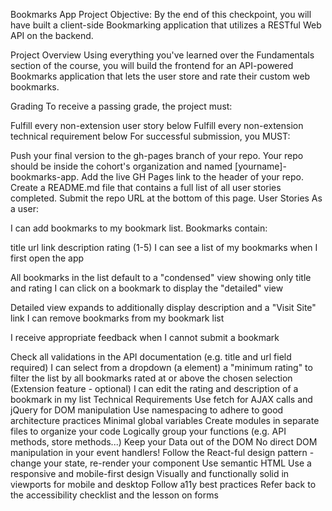 Bookmarks App Project Objective: By the end of this checkpoint, you will have built a client-side Bookmarking application that utilizes a RESTful Web API on the backend.

Project Overview Using everything you've learned over the Fundamentals section of the course, you will build the frontend for an API-powered Bookmarks application that lets the user store and rate their custom web bookmarks.

Grading To receive a passing grade, the project must:

Fulfill every non-extension user story below Fulfill every non-extension technical requirement below For successful submission, you MUST:

Push your final version to the gh-pages branch of your repo. Your repo should be inside the cohort's organization and named [yourname]-bookmarks-app. Add the live GH Pages link to the header of your repo. Create a README.md file that contains a full list of all user stories completed. Submit the repo URL at the bottom of this page. User Stories As a user:

I can add bookmarks to my bookmark list. Bookmarks contain:

title url link description rating (1-5) I can see a list of my bookmarks when I first open the app

All bookmarks in the list default to a "condensed" view showing only title and rating I can click on a bookmark to display the "detailed" view

Detailed view expands to additionally display description and a "Visit Site" link I can remove bookmarks from my bookmark list

I receive appropriate feedback when I cannot submit a bookmark

Check all validations in the API documentation (e.g. title and url field required) I can select from a dropdown (a element) a "minimum rating" to filter the list by all bookmarks rated at or above the chosen selection (Extension feature - optional) I can edit the rating and description of a bookmark in my list Technical Requirements Use fetch for AJAX calls and jQuery for DOM manipulation Use namespacing to adhere to good architecture practices Minimal global variables Create modules in separate files to organize your code Logically group your functions (e.g. API methods, store methods...) Keep your Data out of the DOM No direct DOM manipulation in your event handlers! Follow the React-ful design pattern - change your state, re-render your component Use semantic HTML Use a responsive and mobile-first design Visually and functionally solid in viewports for mobile and desktop Follow a11y best practices Refer back to the accessibility checklist and the lesson on forms
